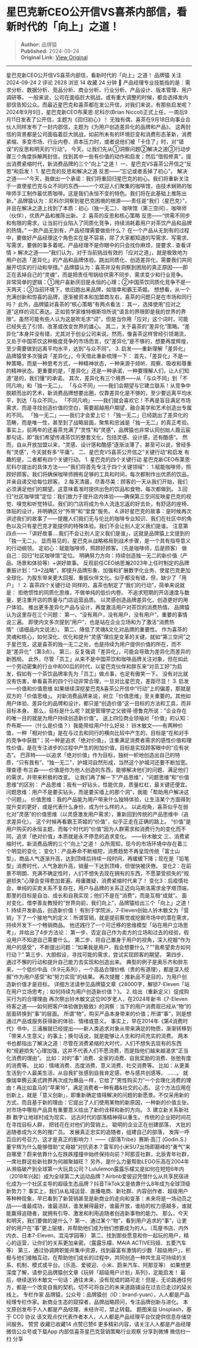 # 星巴克新CEO公开信VS喜茶内部信，看新时代的「向上」之道！

> **Author:** 品牌猿  
> **Published:** 2024-09-24  
> **Original Link:** [View Original](https://www.woshipm.com/marketing/6119056.html)

---

星巴克新CEO公开信VS喜茶内部信，看新时代的「向上」之道！ 品牌猿 关注 2024-09-24 2 评论 2628 浏览 14 收藏 24 分钟 🔗 产品经理专业技能指的是：需求分析、数据分析、竞品分析、商业分析、行业分析、产品设计、版本管理、用户调研等。 一般来说，公司在面临巨大挑战，或有重大调整的时候，都会选择发内部信告知公众。而最近星巴克和喜茶都在发公开信，对我们来说，有那些启发呢？ 2024年9月9日，星巴克新CEO布莱恩·尼科尔(Brian Niccol)正式上任，一周后9月11日发表了公开信，主题为《回归初心》！ 无独有偶，喜茶在9月18日向事业合伙人同样发布了一封内部信，主题为《为用户创造差异化的品牌和产品》。 这两封信的背景都是公司面临着巨大挑战，如前所未有的环境巨变和消费形态革新，消费紧缩、多变市场、行业内卷、资本压力时，或者说他们被「卡住了」时，对“错误”的反思和明天的“行动”。 今天，让我们先从①洞察问题②解决之道③行动步骤三个角度拆解两封信，找到其中一些有价值的动作和启发；然后“借假修真”，提出消费紧缩时代，新消费品牌的三个“向上”之道！ 一、星巴克VS喜茶公开信之“反思”和启发！ 1. 星巴克的反思和解决之道 反思——“忘记或者丢掉了初心”。 解决之道——“今天，我做出一个承诺：我们将重回归星巴克的初心。我们将重新关注于一直使星巴克与众不同的东西——一个欢迎人们聚集的咖啡馆，由技术娴熟的咖啡师手工制作最优质咖啡。这是我们永恒不变的特色。我们将在此基础上推陈出新。” 品牌猿认为：尼科尔洞察到星巴克困境的根源——责任是“我们（星巴克）”，并且在解决之道上找到了本质：初心（独一无二）、咖啡馆（第三空间）、咖啡师（伙伴），优质产品和推陈出新。 2. 喜茶的反思和核心策略 反思——“供需不同步和有限的需求，让当前行业陷入了同质化竞争，持续消耗着用户对茶饮产品和品牌的热情。” 一款产品无到有，产品经理需要做些什么？ 在一个产品从无到有的过程中，要做好产品经理这个角色实在是不容易，除了大家都知道的写需求、写需求、写需求，要做的事多着呢。产品经理不是你眼中的只会找你麻烦，提要求.. 查看详情 > 解决之道——“我们认为，对于当前挑战有效的「应对之道」，就是极致地为用户创造「差异化」的产品和品牌体验。跳出同质化、创造差异化，需要我们共同展开切实的行动和举措。” 品牌猿认为：喜茶并没有洞察到困局的真正原因——即正在丢掉自己的“灵魂”，而是把责任甩锅给供需不同步、需求变少和行业竞争。 非常简单的逻辑：①用户喜新厌旧是永恒的心理；②中国茶饮同质化竞争不是一天两天；③当前环境下，依旧跑出来品牌，如瑞幸和霸王茶姬。 想想看，从一个充满创新和惊喜的品牌，逐渐被资本和加盟商左右，喜茶的问题只是在市场和同行吗？ 此外，品牌猿对喜茶的“核心策略”有两点看法： 其一，选择使用”应对之道”这样的词汇表达。正如哲学家维特根斯坦所说“语言的界限即是我的世界的界限”。虽然可能有些人认为这是吹毛求“词”，但是当你用「应对」这个词时，可能已经失去了引领、改革或改变世界的雄心。 其二，关于喜茶的”差异化”策略。“差异化”本身并没有错，尤其对于创业公司来说。然而，像喜茶这样曾经引领潮流，又处于中国茶饮这种极度竞争的市场而言，仅”差异化”是不够的，想要再度辉煌，至少需要做到远离平均水平，达到”与众不同”。 3. 启发——重新理解「差异化」 品牌猿曾多次强调「差异化」，今天借此重新梳理一下： 首先，「差异化」不是一种策略，而是一种思考方式，一种精神状态，一种来源于倾听、观察、吸收和尊重的精神状态。更重要的是，「差异化」还是一种承诺，一种要理解人们，让人们知道“是的，我们懂”的承诺。 其次，差异化有三个境界——从「与众不同」到「不同凡响」和「独一无二」。 「与众不同」——我们会期望与它建立联系！从竞争中脱颖而出的艺术，新消费品牌想要出圈，仅靠差异化是不够的，至少要远离平均水平，到达「与众不同」。 「不同凡响」——我们就会喜欢它！不再是盲目满足市场需求，而是寻找创造价值的空白，需要超越用户期望，融合美学和艺术创造出专属的不同。 「独一无二」——我们才会爱上它！「独一无二」已经跳出了差异化的范畴，而是唯一性，甚至到了战略层面。聚焦和忠诚是「独一无二」的真正考验。 事实上，前两年的还喜茶充满了“灵性”和“灵感”，品牌猿也非常认同创始人聂云宸那句话，即“我们希望传递茶饮的整套文化，包括灵感、设计感，还有酷感”。 然而，自从开放加盟以来，“灵感、设计感和酷感”逐渐淡薄了，甚至可以说，曾经多有“灵感”，今天就有多“平庸”。 二、星巴克VS喜茶公开信之“关键行动”和启发 有趣的是，二者都有四个关键行动。 1. 星巴克的四个关键行动 星巴克新CEO布莱恩·尼科尔提出的具体方法——“我们将首先专注于四个关键领域”： 1.赋能咖啡师，照顾好顾客。我们将确保咖啡师拥有足够的工具和时间，每次都制作出优质的饮品，并亲自递交给每位顾客。 2.每天清晨，尽善尽美：顾客的一天从我们开始，我们必须满足他们的期望。这意味着准时提供出色的饮品和食物，每次都做到。 3.回归“社区咖啡馆”定位：我们致力于提升店内体验——确保第三空间反映星巴克的视觉、嗅觉和听觉特征。我们的门店将成为令人流连忘返的好去处，有舒适的座椅、体贴的设计，并明确区分“外带”和“堂食”服务。 4.讲好星巴克的故事：是时候再次讲述我们的故事了——提醒人们我们无与伦比的咖啡专业知识、我们在社区中的角色以及只有星巴克才能提供的特殊体验。我们不会让别人定义我们是谁。 注意第四点——「讲好故事….我们不会让别人定义我们是谁」，这就是品牌猿上文提到的「独一无二」。 显而易见的，星巴克从战略格局到战术步骤，是一个具有指导意义的行动纲领。 定初心：赋能咖啡师，照顾好顾客。（先是咖啡师，后是顾客） 做自己：回归“社区咖啡馆”定位。 明确努力方向：持续创造独一无二的新价值（产品、场景和体验等）+讲好故事。 反观前任CEO纳思瀚2023年上任时制定的品牌重振计划：“3+2战略”，即提升品牌形象、加强和扩展数字化业务、使星巴克更加全球化、为股东带来更大回报、重振伙伴文化。似乎都没有错，但，缺少了「用户」！ 2. 喜茶四个关键行动 同样的，喜茶也制定了“我们的行动”，简单来说就是： 拒绝惯性的同质化思维，不做单纯的低价内卷。 不追求短期的开店速度与数量，更注重开店的质量与门店运营品质。 以灵感创造品牌差异化，创造更好的用户体验。 推出更多差异化产品与设计，再度激活用户对茶饮的消费热情。 品牌猿认为这里存在三个问题： 第一、“没有用户，没有用户，没有用户”，重要的事情说三遍。 即使内文多次提到“用户”，也是站在企业立场和为了激活“消费热情”（请细品内文说法）。 第二、降低了灵魂&文化对品牌的重要性。 作为喜茶的灵魂和核心，如何深化、优化和提升“灵感”理应是变革的关键。就如“第三空间”之于星巴克，这是喜茶的独一无二之处，也是持续为用户提供价值的所在，而不是“差异化”（第3点）。 第三、反复强调「差异化」，可能会导致为差异化而差异的新困局。 此外，尽管「员工」从来不是中国茶饮和咖啡品牌关注对象，但在如此一个劳动密集的行业中和00后的时代，以星巴克伙伴和胖东来“对员工好”为启发，假如有一个茶饮品牌率先为「员工」做点事，也足有傲笑一下。 没有对比就没有伤害，单看喜茶的四个行动非常合理，一旦对比星巴克，差距尽显！ 3. 启发——价值和价值思维 如果继续深挖星巴克&喜茶公开信中“行动”上的偏差，那就是双方的「价值思维」。 对新消费品牌来说，树立「价值思维」至关重要的。其他如用户体验、差异化的品牌和设计，都只是“创造价值”这一目标的方法和工具，而非目标本身。 那么，目标是什么呢？就是管理学之父彼得·德鲁克所说：”企业存在的唯一目的就是为用户持续创造新价值”。 送上四位商业领袖对「价值」的认知： 乔布斯——（什么是价值？）我能带给用户什么好处！ 铃木敏文——有两种价值，一种「相对价值」是在与过去和同行的横向比较中产生的，目标是“在和对手的竞争中获胜”；另一种是追求「绝对价值」，注重满足消费者需求的感性价值和理性价值，是在专注进步的过程中产生的附加价值，目标是实现顾客眼中的“应有状态”。 巴菲特——以追求「绝对价值」作为目标，独树一帜地创造出自己的特质，“只有我有”、“独一无二”，护城河自然形成，当然这个护城河还要不断加宽。 理查德·布兰森——价值是你为他人创造的东西，能够解决他们的问题、满足他们的需求，并带来积极的改变。 让我们再了解一下“产品思维”，“问题思维”和“价值思维”的区别： 产品思维：我有一好钻头，性能优良，质量杠杠，最关键还便宜。 问题思维：用户不是要买钻头，而是要买墙上的那个洞”，我能「帮助用户解决这个问题」。 价值思维：我的产品能为用户带来什么独特体验，让生活某个方面得到提升变的更好，或是代表什么身份，成为什么样的人。 以此视角，喜茶似乎在弱化对”灵感”的价值思维（以灵感激发用户需求），重新回到传统的产品思维中（追求差异化）。 这个时候再看霸王茶姬的“价值”，似乎正走在正确的路上。 “价值”是用户购买的永恒主题，而每个时代的“价值”因为人群需求和消费行为的变化而不同，追求「绝对价值」本质就是永不停息的追求变化。 ——铃木敏文 三、消费紧缩时代，新消费品牌的三个“向上”之道！ 众所周知，现今的市场环境中存在着三个明显的变化： 变化1：产品寿命不断缩短，消费趋势不再呈现传统「富士山型」，商品人气逐渐升高，达到顶峰后持续一段时间，再缓缓下降；现在是「铅笔型」消费时代，人气急剧升高，销量一下达到顶峰，但很快被厌倦。 变化2：在前景不明朗、充满不确定性时，人们不想失去现在拥有的东西，不愿蒙受损失的“规避损失”心理会变得愈加普遍。毋庸置疑，消费紧缩时代来了！ 变化3：后疫情社会，单纯的买卖关系不复存在，用户与品牌的关系正迈向马斯洛需求金字塔顶端，那里的目标是自治、成长和自我实现；他们不是在“消费”，而是互相“成就”。 面对变化，借李善友教授的“世界向前，我们向上”，品牌猿给出三个「向上」之道！ 1. 持续开发新品，创造新价值！ 有别于学院派，7-Eleven创始人铃木敏文为「营销」下了一个接地气的定义：所谓营销，就是提前察觉或挖掘市场中的潜在需求，持续开发下一个畅销商品。 他还践行了一个可迁移的思维模型「站在用户立场思考」，并给出了4步方法论： 第一步、否定自己作为卖方的立场和过去的经验，假设用户不知道自己需要什么。 第二步、将自己置身于用户的视角，深入挖掘”作为用户的感受”，不断提出问题：”如果我是用户，我会想要什么？””我希望卖方如何行动？” 第三步、大胆假设，寻找可能的需求，尝试实现顾客的期望。 第四步、通过不懈的行动和提升自己能力去实现和创造出来。 典型的例子是奥乐齐和胖东来，一个低价中品（9.9元系列），一个高品合理价格（贵的有道理），都是深入挖掘”作为用户感受”和“努力实现”的结果。 再次提醒：推新品不是目的，为用户创造新价值才是目标。 详细方法请参见品牌猿文章《28000字，解锁7-Eleven「站在用户立场思考」：如何持续为用户创造新价值？》。 2. 给出（重新定义）促成购买行为的合理理由 再次祭出铃木敏文这位90岁老人，在2024年新书《7-Eleven待客之道——如何把客户体验做到极致》的洞察：当下的用户消费观已经从“物”的层面转换到“事”的层面。 所谓“物”，购买产品本身带来的价值；所谓“事”，则是想通过产品或服务获得新的体验、情绪或意义。 事实上，早在2014年《第4消费时代》书中，三浦展就已经提出——新人类追求对象从带来满足的物质，渐渐转移到「带来人生意义」的事上；换句话说，就是能够让人生和时间充实的消费。 两本书也都指出了解决之道：尽管在消费紧缩的大时代，人们不想失去现有的东西和“规避损失”心理加强，这并不代表人们不愿消费，而是指他们越来越渴求“正当化消费的理由”。 比如：对的“事” 消费、全家的消费、自我奖励的消费、张弛有度的消费等。 比如：情绪消费、态度消费、意义消费、社交消费等。 比如：从更美生活到个人最美生活，从自我扩张感到自我肯定感，参与感共创感等。 ……。 就像瑞幸腾云美式跨界再次成为爆品一样，它给了”男性购买力”一个合理化消费的理由！再比如盒马的“苹果16”，满足消费者一种有趣&社交的心态。 这个方法应用在创新上，就是「意义创新」，即重新确定值得解决的问题的新愿景。不仅采用新的方式，而且基于新的理由：它提出了人们使用某物的新原因，一种新的价值主张，对市场中哪些产品具有重要意义给出了新的诠释和新的方向。 3. 建立新关系新社群 数字让地球村成为现实， 远古时代的部落精神得以重生。 传统的企业把时间花在寻找目标人群， 把钱花在对他们的营销上。 聪明的企业正在创建部落， 大批的追随者成为义务的推广员。 发展真正忠实的追随者，组建自己的部落， 发挥一呼百应的号召力，这才是真正的影响力！ ——《部落Tribe》赛斯·高汀 (Godin.S.) 董宇辉为什么能够借助“丈母娘”对抗资本？雷军的小米SU7出场即巅峰的“勇气”来自哪里？蔚来依靠什么在跌跌撞撞中始终保持向前？阿那亚社群，北辰青年社群，一席社群这些新社群为何越聚越旺？ 另外，是什么力量帮助LEGO乐高在2004年从濒临破产到全球第一大玩具公司？Lululemon露露乐檬又是如何在短短6年内（2018年兴起）成为全球第二大运动品牌？Airbnb爱彼迎凭借什么从共享民宿进化成为一个社区主导的超级生态品牌？抖音TikTok又是依靠什么8年成为全球顶级新势力？ 事实上，我们从私域运营、直播电商、新社群、内容创作者、超级用户等种种现象，早已看到了新营销甚至是新商业的走向和变革：未来将是一场动员之战——谁最成功，谁最活跃，谁发展得最好，谁最开放，谁给的权力感越多，谁就能赢得追随者，就拥有引导、激发和利用追随者创造新事物的能力。 那么，今天和明天，我们要做的是什么？ 第一、通过某个“物”，看到用户追求的“事”，让更好的用户在“事”更上层楼，并帮助他们成为他们想要成为的人。（茑屋书店、内外内衣、日本7-Eleven、混沌学园等） 第二、找到那些愿意和你一起玩的用户，精心的运营，让你们的关系更加亲密。（露露乐檬、MAIA ACTIVE玛娅、五菱汽车等） 第三、通过协调跨职能并集中资源，找到最富有激情的少数「超级用户」，积极与他们接触互动，在帮助他们成长的过程中，共同创造一种共生且可持续的关系、机制、模式或平台。（乐高、爱彼迎、小米、蔚来汽车、阿那亚等） 如果想更深度了解，请参见品牌猿创文章《玩转「超级用户计划」系列》，定能启发！ 最后，继续送铃木敏文一句话：通往未来，没有现成的路可走！但是，无论路通往何方，都是一个改变自我的契机，切不可将自己的未来道路铺设在过去已走过的延长线上。 专栏作家 品牌猿，公众号：品牌猿创（ID：brand-yuan），人人都是产品经理专栏作家。新商业生态的窥探者，品牌战略顾问，专注品牌创新与进化。 本文原创发布于人人都是产品经理，未经许可，禁止转载。 题图来自 Unsplash，基于 CC0 协议 该文观点仅代表作者本人，人人都是产品经理平台仅提供信息存储空间服务。 赞赏 收藏已收藏14 点赞已赞6 更多精彩内容，请关注人人都是产品经理微信公众号或下载App 内部信喜茶星巴克营销策略行业观察 分享到微博 微信扫一扫 分享